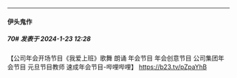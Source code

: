 
*****

####  伊头鬼作  
##### 70#       发表于 2024-1-23 12:28

【公司年会开场节目《我爱上班》歌舞 朗诵 年会节目 年会创意节目 公司集团年会节目 元旦节目教师 速成年会节目-哔哩哔哩】 https://b23.tv/pZpaYhB

